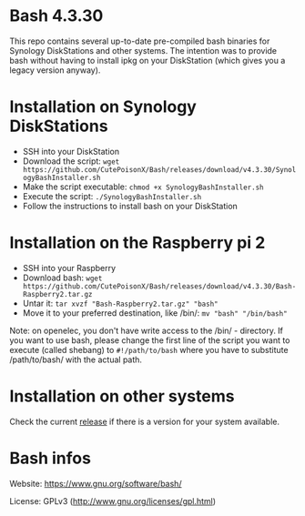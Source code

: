 # Bash 4.3.30
This repo contains several up-to-date pre-compiled bash binaries for Synology DiskStations and other systems. The intention was to provide bash without having to install ipkg on your DiskStation (which gives you a legacy version anyway).

# Installation on Synology DiskStations

* SSH into your DiskStation
* Download the script: `wget https://github.com/CutePoisonX/Bash/releases/download/v4.3.30/SynologyBashInstaller.sh`
* Make the script executable: `chmod +x SynologyBashInstaller.sh`
* Execute the script: `./SynologyBashInstaller.sh`
* Follow the instructions to install bash on your DiskStation

# Installation on the Raspberry pi 2
* SSH into your Raspberry
* Download bash: `wget https://github.com/CutePoisonX/Bash/releases/download/v4.3.30/Bash-Raspberry2.tar.gz`
* Untar it: `tar xvzf "Bash-Raspberry2.tar.gz" "bash"`
* Move it to your preferred destination, like /bin/: `mv "bash" "/bin/bash"`

Note: on openelec, you don't have write access to the /bin/ - directory. If you want to use bash, please change the first line of the script you want to execute (called shebang) to `#!/path/to/bash` where you have to substitute /path/to/bash/ with the actual path.

# Installation on other systems
Check the current [release](https://github.com/CutePoisonX/Bash/releases) if there is a version for your system available.

# Bash infos
Website: https://www.gnu.org/software/bash/

License: GPLv3 (http://www.gnu.org/licenses/gpl.html)


